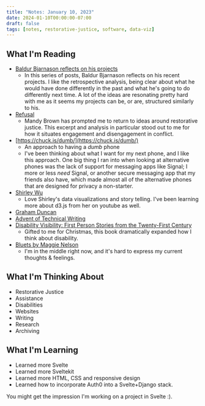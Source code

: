 ```yaml
---
title: "Notes: January 10, 2023"
date: 2024-01-10T00:00:00-07:00
draft: false
tags: [notes, restorative-justice, software, data-viz]
---
```


## What I'm Reading

- [Baldur Bjarnason reflects on his projects](https://www.baldurbjarnason.com/2024/sunk-cost-fallacy-research-project/)
  - In this series of posts, Baldur Bjarnason reflects on his recent projects. I like the retrospective analysis, being clear about what he would have done differently in the past and what he's going to do differently next time. A lot of the ideas are resonating pretty hard with me as it seems my projects can be, or are, structured similarly to his.
- [Refusal](https://aworkinglibrary.com/writing/refusal)
  - Mandy Brown has prompted me to return to ideas around restorative justice. This excerpt and analysis in particular stood out to me for how it situates engagement and disengagement in conflict.
- [https://chuck.is/dumb/](https://chuck.is/dumb/)
  - An approach to having a _dumb_ phone
  - I've been thinking about what I want for my next phone, and I like this approach. One big thing I ran into when looking at alternative phones was the lack of support for messaging apps like Signal; I more or less _need_ Signal, or another secure messaging app that my friends also have, which made almost all of the alternative phones that are designed for privacy a non-starter.
- [Shirley Wu](https://shirleywu.studio/)
  - Love Shirley's data visualizations and story telling. I've been learning more about d3.js from her on youtube as well.
- [Graham Duncan](https://grahamduncan.blog/)
- [Advent of Technical Writing](https://jamesg.blog/category/advent-of-technical-writing/)
- [Disability Visibility: First Person Stories from the Twenty-First Century](https://bookshop.org/p/books/disability-visibility-first-person-stories-from-the-twenty-first-century-alice-wong/13840332)
  - Gifted to me for Christmas, this book dramatically expanded how I think about disability.
- [Bluets by Maggie Nelson](https://bookshop.org/p/books/bluets-maggie-nelson/10726275?ean=9781933517407)
  - I'm in the middle right now, and it's hard to express my current thoughts & feelings.

## What I'm Thinking About

- Restorative Justice
- Assistance
- Disabilities
- Websites
- Writing
- Research
- Archiving

## What I'm Learning

- Learned more Svelte
- Learned more Sveltekit
- Learned more HTML, CSS and responsive design
- Learned how to incorporate Auth0 into a Svelte+Django stack.

You might get the impression I'm working on a project in Svelte :).
